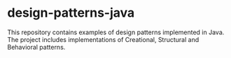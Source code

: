 # design-patterns-java
This repository contains examples of design patterns implemented in Java. The project includes implementations of Creational, Structural and Behavioral patterns.
